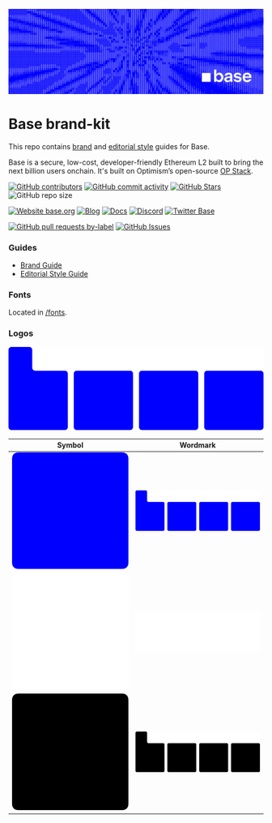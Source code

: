 ![Base](logo.webp)

# Base brand-kit

This repo contains [brand](guides/brand-guide.pdf) and [editorial style](guides/editorial-style-guide.md) guides for Base.

Base is a secure, low-cost, developer-friendly Ethereum L2 built to bring the next billion users onchain. It's built on Optimism’s open-source [OP Stack](https://stack.optimism.io/).

<!-- Badge row 1 - status -->

[![GitHub contributors](https://img.shields.io/github/contributors/base-org/brand-kit)](https://github.com/base-org/brand-kit/graphs/contributors)
[![GitHub commit activity](https://img.shields.io/github/commit-activity/w/base-org/brand-kit)](https://github.com/base-org/brand-kit/graphs/contributors)
[![GitHub Stars](https://img.shields.io/github/stars/base-org/brand-kit.svg)](https://github.com/base-org/brand-kit/stargazers)
![GitHub repo size](https://img.shields.io/github/repo-size/base-org/brand-kit)

<!-- Badge row 2 - links and profiles -->

[![Website base.org](https://img.shields.io/website-up-down-green-red/https/base.org.svg)](https://base.org)
[![Blog](https://img.shields.io/badge/blog-up-green)](https://base.mirror.xyz/)
[![Docs](https://img.shields.io/badge/docs-up-green)](https://docs.base.org/)
[![Discord](https://img.shields.io/discord/1067165013397213286?label=discord)](https://base.org/discord)
[![Twitter Base](https://img.shields.io/twitter/follow/Base?style=social)](https://twitter.com/Base)

<!-- Badge row 3 - detailed status -->

[![GitHub pull requests by-label](https://img.shields.io/github/issues-pr-raw/base-org/brand-kit)](https://github.com/base-org/brand-kit/pulls)
[![GitHub Issues](https://img.shields.io/github/issues-raw/base-org/brand-kit.svg)](https://github.com/base-org/brand-kit/issues)

### Guides

- [Brand Guide](http://base.org/brand)
- [Editorial Style Guide](guides/editorial-style-guide.md)

### Fonts

Located in [/fonts](fonts/).

### Logos

![BaseMark](logo/Basemark/Digital/Base_basemark_blue.svg)

| Symbol                                            | Wordmark                                                |
| ------------------------------------------------- | ------------------------------------------------------- |
| ![SymbolBlue](logo/TheSquare/Digital/Base_square_blue.svg)   | ![WordmarkBlue](logo/Basemark/Digital/Base_basemark_blue.svg)   |
| ![SymbolWhite](logo/TheSquare/Digital/Base_square_white.svg)   | ![WordmarkWhite](logo/Basemark/Digital/Base_basemark_white.svg)   |
| ![SymbolBlack](logo/TheSquare/Digital/Base_square_black.svg)   | ![WordmarkBlack](logo/Basemark/Digital/Base_basemark_black.svg)   |
